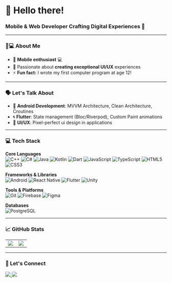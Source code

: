 <h1 align="left">👋 Hello there!</h1>
<h3 align="left">Mobile & Web Developer Crafting Digital Experiences 🚀</h3>

---

### 👨💻 About Me
- 🔭 **Mobile enthusiast** 💻  
- 🎯 Passionate about **creating exceptional UI/UX** experiences  
- ⚡ **Fun fact:** I wrote my first computer program at age 12!  
  
---

### 🗣️ Let's Talk About
- 📱 **Android Development**: MVVM Architecture, Clean Architecture, Croutines
- 🌀 **Flutter**: State management (Bloc/Riverpod), Custom Paint animations
- 🎨 **UI/UX**: Pixel-perfect ui design in applications

---

### 💻 Tech Stack

**Core Languages**  
<img src="https://img.shields.io/badge/C%2B%2B-00599C?style=for-the-badge&logo=c%2B%2B&logoColor=white" alt="C++" />
<img src="https://img.shields.io/badge/C%23-239120?style=for-the-badge&logo=c-sharp&logoColor=white" alt="C#" />
<img src="https://img.shields.io/badge/Java-ED8B00?style=for-the-badge&logo=openjdk&logoColor=white" alt="Java" />
<img src="https://img.shields.io/badge/Kotlin-0095D5?style=for-the-badge&logo=kotlin&logoColor=white" alt="Kotlin" />
<img src="https://img.shields.io/badge/Dart-0175C2?style=for-the-badge&logo=dart&logoColor=white" alt="Dart" />
<img src="https://img.shields.io/badge/JavaScript-F7DF1E?style=for-the-badge&logo=javascript&logoColor=black" alt="JavaScript" />
<img src="https://img.shields.io/badge/TypeScript-007ACC?style=for-the-badge&logo=typescript&logoColor=white" alt="TypeScript" />
<img src="https://img.shields.io/badge/HTML5-E34F26?style=for-the-badge&logo=html5&logoColor=white" alt="HTML5" />
<img src="https://img.shields.io/badge/CSS3-1572B6?style=for-the-badge&logo=css3&logoColor=white" alt="CSS3" />

**Frameworks & Libraries**  
<img src="https://img.shields.io/badge/Android-3DDC84?style=for-the-badge&logo=android&logoColor=white" alt="Android" />
<img src="https://img.shields.io/badge/React_Native-20232A?style=for-the-badge&logo=react&logoColor=61DAFB" alt="React Native" />
<img src="https://img.shields.io/badge/Flutter-02569B?style=for-the-badge&logo=flutter&logoColor=white" alt="Flutter" />
<img src="https://img.shields.io/badge/Unity-000000?style=for-the-badge&logo=unity&logoColor=white" alt="Unity" />

**Tools & Platforms**  
<img src="https://img.shields.io/badge/Git-F05032?style=for-the-badge&logo=git&logoColor=white" alt="Git" />
<img src="https://img.shields.io/badge/Firebase-FFCA28?style=for-the-badge&logo=firebase&logoColor=black" alt="Firebase" />
<img src="https://img.shields.io/badge/Figma-F24E1E?style=for-the-badge&logo=figma&logoColor=white" alt="Figma" />

**Databases**  
<img src="https://img.shields.io/badge/PostgreSQL-316192?style=for-the-badge&logo=postgresql&logoColor=white" alt="PostgreSQL" />

---

### 📈 GitHub Stats
<div align="center">
  <table>
    <tr>
      <td width="48%">
        <img src="https://github-readme-stats.vercel.app/api?username=mindlessman&show_icons=true&theme=radical" />
      </td>
      <td width="48%">
        <img src="https://github-readme-stats.vercel.app/api/top-langs?username=mindlessman&layout=compact&theme=radical&hide=Procfile,Starlark&langs_count=8" />
      </td>
    </tr>
  </table>
</div>

---

### 🤝 Let's Connect
<p align="left">
  <a href="mailto:alihassanzade.work@gmail.com">
    <img src="https://img.shields.io/badge/Gmail-D14836?style=for-the-badge&logo=gmail&logoColor=white" />
  </a>
    <a href="https://t.me/jimmyMadMan">
    <img src="https://img.shields.io/badge/Telegram-26A5E4?style=for-the-badge&logo=telegram&logoColor=white" />
  </a>
</p>
